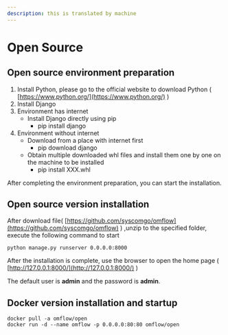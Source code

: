 ```yaml
---
description: this is translated by machine
---
```


# Open Source

## Open source environment preparation

1. Install Python, please go to the official website to download Python                  \(  [https://www.python.org/](https://www.python.org/) \)
2. Install Django
3. Environment has internet
   * Install Django directly using pip
     * pip install django
4. Environment without internet
   * Download from a place with internet first
     * pip download django
   * Obtain multiple downloaded whl files and install them one by one on the machine to be installed
     * pip install XXX.whl

After completing the environment preparation, you can start the installation.

## Open source version installation

After download file\( [https://github.com/syscomgo/omflow](https://github.com/syscomgo/omflow) \) ,unzip to the specified folder, execute the following command to start

```text
python manage.py runserver 0.0.0.0:8000
```

After the installation is complete, use the browser to open the home page \( [http://127.0.0.1:8000/](http://127.0.0.1:8000/) \)

The default user is **admin** and the password is **admin**.

## Docker version installation and startup

```text
docker pull -a omflow/open
docker run -d --name omflow -p 0.0.0.0:80:80 omflow/open
```

